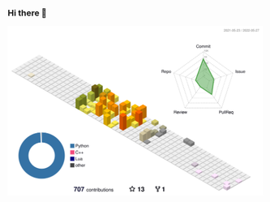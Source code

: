 ### Hi there 👋

<!-- ![](./profile-3d-contrib/profile-green-animate.svg) -->
![](./profile-3d-contrib/profile-season-animate.svg)
